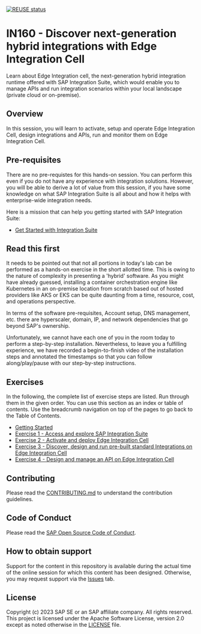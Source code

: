 [![REUSE status](https://api.reuse.software/badge/github.com/SAP-samples/teched2023-IN160)](https://api.reuse.software/info/github.com/SAP-samples/teched2023-IN160)

# IN160 - Discover next-generation hybrid integrations with Edge Integration Cell

Learn about Edge Integration cell, the next-generation hybrid integration runtime offered with SAP Integration Suite, which would enable you to manage APIs and run integration scenarios within your local landscape (private cloud or on-premise). 

## Overview

In this session, you will learn to activate, setup and operate Edge Integration Cell, design integrations and APIs, run and monitor them on Edge Integration Cell. 

## Pre-requisites

There are no pre-requistes for this hands-on session. You can perform this even if you do not have any experience with integration solutions. However, you will be able to derive a lot of value from this session, if you have some knowledge on what SAP Integration Suite is all about and how it helps with enterprise-wide integration needs.

Here is a mission that can help you getting started with SAP Integration Suite:
- [Get Started with Integration Suite](https://discovery-center.cloud.sap/protected/index.html#/missiondetail/3258/3327/)

## Read this first

It needs to be pointed out that not all portions in today's lab can be performed as a hands-on exercise in the short allotted time. This is owing to the nature of complexity in presenting a 'hybrid' software. As you might have already guessed, installing a container orchestration engine like Kubernetes in an on-premise location from scratch based out of hosted providers like AKS or EKS can be quite daunting from a time, resource, cost, and operations perspective. 

In terms of the software pre-requisites, Account setup, DNS management, etc. there are  hyperscaler, domain, IP, and network dependencies that go beyond SAP's ownership. 

Unfortunately, we cannot have each one of you in the room today to perform a step-by-step installation. Nevertheless, to leave you a fulfilling experience, we have recorded a begin-to-finish video of the installation steps and annotated the timestamps so that you can follow along/play/pause with our step-by-step instructions.

## Exercises

In the following, the complete list of exercise steps are listed. Run through them in the given order. You can use this section as an index or table of contents. Use the breadcrumb navigation on top of the pages to go back to the Table of Contents.

- [Getting Started](exercises/ex0/)
- [Exercise 1 - Access and explore SAP Integration Suite](exercises/ex1/)
- [Exercise 2 - Activate and deploy Edge Integration Cell](exercises/ex2/)
- [Exercise 3 - Discover, design and run pre-built standard Integrations on Edge Integration Cell](exercises/ex3/)
- [Exercise 4 - Design and manage an API on Edge Integration Cell](exercises/ex4/)
  

## Contributing
Please read the [CONTRIBUTING.md](./CONTRIBUTING.md) to understand the contribution guidelines.

## Code of Conduct
Please read the [SAP Open Source Code of Conduct](https://github.com/SAP-samples/.github/blob/main/CODE_OF_CONDUCT.md).

## How to obtain support

Support for the content in this repository is available during the actual time of the online session for which this content has been designed. Otherwise, you may request support via the [Issues](../../issues) tab.

## License
Copyright (c) 2023 SAP SE or an SAP affiliate company. All rights reserved. This project is licensed under the Apache Software License, version 2.0 except as noted otherwise in the [LICENSE](LICENSES/Apache-2.0.txt) file.
